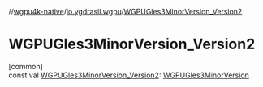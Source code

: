 //[wgpu4k-native](../../index.md)/[io.ygdrasil.wgpu](index.md)/[WGPUGles3MinorVersion_Version2](-w-g-p-u-gles3-minor-version_-version2.md)

# WGPUGles3MinorVersion_Version2

[common]\
const val [WGPUGles3MinorVersion_Version2](-w-g-p-u-gles3-minor-version_-version2.md): [WGPUGles3MinorVersion](-w-g-p-u-gles3-minor-version/index.md)